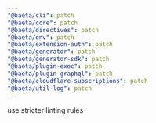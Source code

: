```yaml
---
"@baeta/cli": patch
"@baeta/core": patch
"@baeta/directives": patch
"@baeta/env": patch
"@baeta/extension-auth": patch
"@baeta/generator": patch
"@baeta/generator-sdk": patch
"@baeta/plugin-exec": patch
"@baeta/plugin-graphql": patch
"@baeta/cloudflare-subscriptions": patch
"@baeta/util-log": patch
---
```


use stricter linting rules
